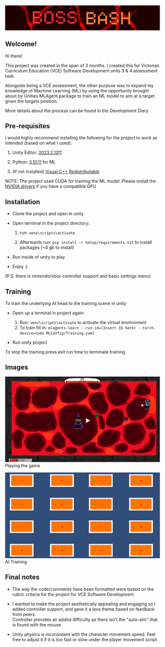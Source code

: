 ![image](images/TitleCard.png)
## Welcome!
<p>
Hi there!

This project was created  in the span of 3 months. I created this for Victorian Curriculum Education (VCE) Software Development units 3 & 4 assessment task.

Alongside being a VCE assessment, the other purpose was to expand my knowledge of Machine Learning (ML) by using the opportunity brought about by Unities MLAgent package to train an ML model to aim at a target given the targets position.

More details about the process can be found in the Development Diary

</p>


## Pre-requisites

<p>
I would highly recommend installing the following for the project to work as intended (based on what I used):

1. Unity Editor: [2023.2.12f1](https://unity.com/releases/editor/whats-new/2023.2.12#notes)

2. Python: [3.10.11](https://www.python.org/downloads/release/python-31011/) for ML

3. (If not installed) [Visual C++ Redistributable](https://learn.microsoft.com/en-us/cpp/windows/latest-supported-vc-redist?view=msvc-170)

NOTE: The project used CUDA for training the ML model. Please install the [NVIDIA drivers](https://www.nvidia.com/en-us/drivers/) if you have a compatible GPU
</p>


## Installation

- Clone the project and open in unity

- Open terminal in the project directory:
    1. run: `venv\scripts\activate`

    2. Afterwards run: `pip install -r Setup/requirements.txt` to install packages (~4 gb to install)
    
- Run inside of unity to play

- Enjoy :) 

(P.S. there is nintendo/xbox controller support and basic settings menu)

## Training
<p>
To train the underlying AI head to the training scene in unity

- Open up a terminal in project again:

    1.  Run: `venv\scripts\activate` to activate the virtual environment
    2. To train fill in: `mlagents-learn --run-id=(Insert ID here) --torch-device=cuda MLConfig/Training.yaml`

- Run unity project

To stop the training press exit run time to terminate training

</p>

## Images

![image](images/Game.png)
Playing the game

![image](images/Training.png)
AI Training

## Final notes
<p>
 
 - The way the code/comments have been formatted were based on the rubric criteria for the project for VCE Software Development

- I wanted to make the project aesthetically appealing and engaging so I added controller support, and gave it a lava theme based on feedback from peers. <br>
Controller provides an added difficulty as there isn't the "auto-aim" that is found with the mouse

- Unity physics is inconsistent with the character movement speed. Feel free to adjust it if it is too fast or slow under the player movement script

</p>

